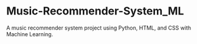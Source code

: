 # Music-Recommender-System_ML
A music recommender system project using Python, HTML, and CSS with Machine Learning.

